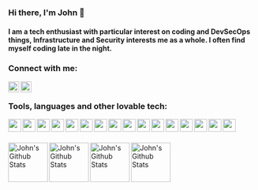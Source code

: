 <html>
  <head>
  </head>
<body>  

<p>

### Hi there, I'm  John  👋

#### I am a tech enthusiast with particular interest on coding and DevSecOps things, Infrastructure and Security interests me as a whole. I often find myself coding late in the night.

  
### Connect with me:
  
<a href="https://www.linkedin.com/in/johnstilia/r"> <img align="left" alt="stiliajohny | LinkedIn" width="22px" src="https://simpleicons.org/icons/linkedin.svg"/></a>
<a href="mailto:stilia.johny+github@gmail.com"><img align="left" alt="stiliajohny | Gmail" width="22px" src="https://simpleicons.org/icons/gmail.svg"/></a>
</p>
<p>
<br>
  
### Tools, languages and other lovable tech:

<img align="left" width="26px" src="https://simpleicons.org/icons/github.svg" /> 
<img align="left" width="26px" src="https://simpleicons.org/icons/gnubash.svg" />
<img align="left" width="26px" src="https://simpleicons.org/icons/archlinux.svg" />
<img align="left" width="26px" src="https://simpleicons.org/icons/vim.svg" />
<img align="left" width="26px" src="https://simpleicons.org/icons/tmux.svg" /> 
<img align="left" width="26px" src="https://simpleicons.org/icons/visualstudiocode.svg" />
<img align="left" width="26px" src="https://simpleicons.org/icons/python.svg" />
<img align="left" width="26px" src="https://simpleicons.org/icons/ansible.svg" /> 
<img align="left" width="26px" src="https://simpleicons.org/icons/prometheus.svg" />
<img align="left" width="26px" src="https://simpleicons.org/icons/grafana.svg" />
<img align="left" width="26px" src="https://simpleicons.org/icons/kibana.svg" />
<img align="left" width="26px" src="https://simpleicons.org/icons/elasticsearch.svg" /> 
<img align="left" width="26px" src="https://simpleicons.org/icons/kubernetes.svg" /> 
<img align="left" width="26px" src="https://simpleicons.org/icons/docker.svg" />
<img align="left" width="26px" src="https://simpleicons.org/icons/proxmox.svg" />
<img align="left" width="26px" src="https://simpleicons.org/icons/amazonaws.svg" />


</p>

<br>
<p>
<br>
<img align="left" alt="John's Github Stats" height=80 src="https://github-readme-stats.vercel.app/api/top-langs/?username=stiliajohny&layout=compact" /><img align="left" alt="John's Github Stats" height=80 src="https://github-readme-stats.vercel.app/api?username=stiliajohny&show_icons=true&hide_border=true" /><img align="left" alt="John's Github Stats" height=80 src="https://wakatime.com/share/@stiliajohny/6493ccfb-6900-428c-a36f-e1c64c0374b3.png" /><img align="left" alt="John's Github Stats" height=80 src="https://wakatime.com/share/@stiliajohny/fbc575e4-3ca8-408f-80c5-494103807e6f.png" />
<p>
  
  </body>
</html>
